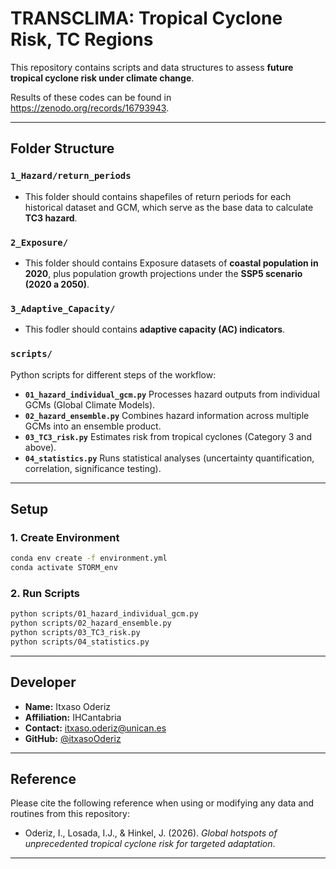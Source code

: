 # TRANSCLIMA: Tropical Cyclone Risk, TC Regions

This repository contains scripts and data structures to assess **future tropical cyclone risk under climate change**.  

Results of these codes can be found in https://zenodo.org/records/16793943.

---

## Folder Structure

### `1_Hazard/return_periods`
- This folder should contains shapefiles of return periods for each historical dataset and GCM, which serve as the base data to calculate **TC3 hazard**.

### `2_Exposure/`
- This folder should contains Exposure datasets of **coastal population in 2020**, plus population growth projections under the **SSP5 scenario (2020 a 2050)**.

### `3_Adaptive_Capacity/`
- This fodler should contains **adaptive capacity (AC) indicators**.

### `scripts/`
Python scripts for different steps of the workflow:
- **`01_hazard_individual_gcm.py`** Processes hazard outputs from individual GCMs (Global Climate Models).  
- **`02_hazard_ensemble.py`** Combines hazard information across multiple GCMs into an ensemble product.  
- **`03_TC3_risk.py`** Estimates risk from tropical cyclones (Category 3 and above).  
- **`04_statistics.py`** Runs statistical analyses (uncertainty quantification, correlation, significance testing).  

---

## Setup

### 1. Create Environment
```bash
conda env create -f environment.yml
conda activate STORM_env
```

### 2. Run Scripts
```bash
python scripts/01_hazard_individual_gcm.py
python scripts/02_hazard_ensemble.py
python scripts/03_TC3_risk.py
python scripts/04_statistics.py
```

---

## Developer

- **Name:** Itxaso Oderiz  
- **Affiliation:** IHCantabria  
- **Contact:** itxaso.oderiz@unican.es  
- **GitHub:** [@itxasoOderiz](https://github.com/itxasoOderiz)  

---

## Reference

Please cite the following reference when using or modifying any data and routines from this repository:

- Oderiz, I., Losada, I.J., & Hinkel, J. (2026). *Global hotspots of unprecedented tropical cyclone risk for targeted adaptation*.   

---


